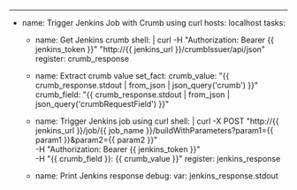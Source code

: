 ---
- name: Trigger Jenkins Job with Crumb using curl
  hosts: localhost
  tasks:
    - name: Get Jenkins crumb
      shell: |
        curl -H "Authorization: Bearer {{ jenkins_token }}" "http://{{ jenkins_url }}/crumbIssuer/api/json"
      register: crumb_response

    - name: Extract crumb value
      set_fact:
        crumb_value: "{{ crumb_response.stdout | from_json | json_query('crumb') }}"
        crumb_field: "{{ crumb_response.stdout | from_json | json_query('crumbRequestField') }}"

    - name: Trigger Jenkins job using curl
      shell: |
        curl -X POST "http://{{ jenkins_url }}/job/{{ job_name }}/buildWithParameters?param1={{ param1 }}&param2={{ param2 }}" \
        -H "Authorization: Bearer {{ jenkins_token }}" \
        -H "{{ crumb_field }}: {{ crumb_value }}"
      register: jenkins_response

    - name: Print Jenkins response
      debug:
        var: jenkins_response.stdout

